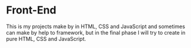 # Front-End

This is my projects make by in HTML, CSS and JavaScript and sometimes can make by help to framework,
but in the final phase I will try to create in pure HTML, CSS and JavaScript.
